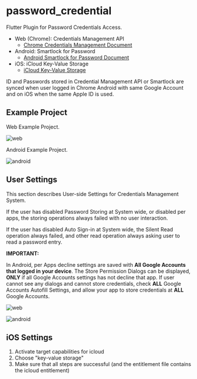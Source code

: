 
# password_credential

Flutter Plugin for Password Credentials Access.

* Web (Chrome): Credentials Management API
    * [Chrome Credentials Management Document](https://developers.google.com/web/fundamentals/security/credential-management/retrieve-credentials?hl=en)
* Android: Smartlock for Password
    * [Android Smartlock for Password Document](https://developer.android.com/distribute/best-practices/develop/smart-lock-for-passwords)
* iOS: iCloud Key-Value Storage
    * [iCloud Key-Value Storage](https://developer.apple.com/library/archive/documentation/General/Conceptual/iCloudDesignGuide/Chapters/DesigningForKey-ValueDataIniCloud.html) 

ID and Passwords stored in Credential Management API or Smartlock are synced when user logged in Chrome Android with same Google Account and on iOS when the same Apple ID is used.

## Example Project

Web Example Project.

![web](doc/example_web.png)

Android Example Project.

![android](doc/example_android.png)

## User Settings

This section describes User-side Settings for Credentials Management System.

If the user has disabled Password Storing at System wide, or disabled per apps, the storing operations always failed with no user interaction.

If the user has disabled Auto Sign-in at System wide, the Silent Read operation always failed, and other read operation always asking user to read a password entry.

**IMPORTANT:**

In Android, per Apps decline settings are saved with **All Google Accounts that logged in your device**.
The Store Permission Dialogs can be displayed, **ONLY** if all Google Accounts settings has not decline that app.
If user cannot see any dialogs and cannot store credentials, check **ALL** Google Accounts Autofill Settings, and allow your app to store credentials at **ALL** Google Accounts.

![web](doc/user_settings_web.png)

![android](doc/user_settings_android.png)

## iOS Settings

1. Activate target capabilities for icloud
2. Choose "key-value storage"
3. Make sure that all steps are successful (and the entitlement file contains the icloud entitlement)
